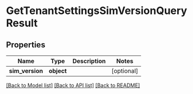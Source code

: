 # GetTenantSettingsSimVersionQueryResult


## Properties
Name | Type | Description | Notes
------------ | ------------- | ------------- | -------------
**sim_version** | **object** |  | [optional] 

[[Back to Model list]](../README.md#documentation-for-models) [[Back to API list]](../README.md#documentation-for-api-endpoints) [[Back to README]](../README.md)


